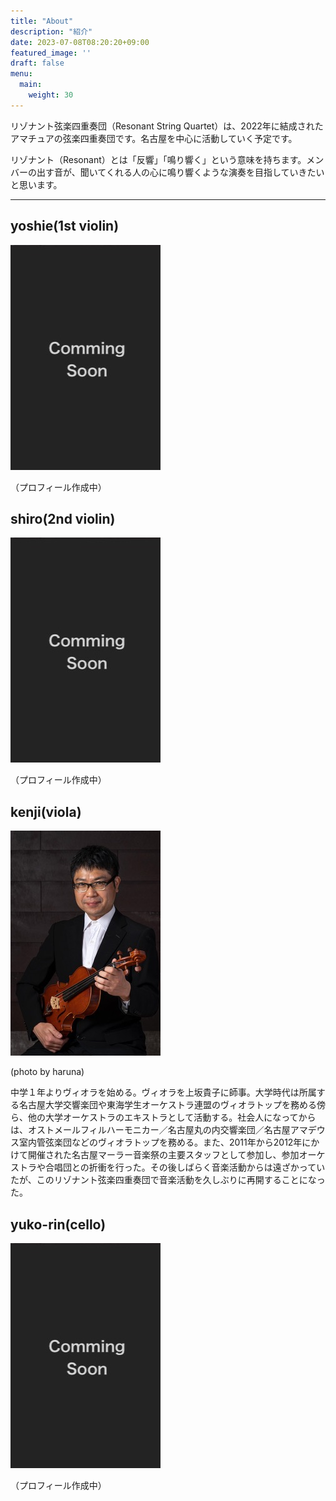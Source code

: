 ```yaml
---
title: "About"
description: "紹介"
date: 2023-07-08T08:20:20+09:00
featured_image: ''
draft: false
menu:
  main:
    weight: 30
---
```


リゾナント弦楽四重奏団（Resonant String Quartet）は、2022年に結成されたアマチュアの弦楽四重奏団です。名古屋を中心に活動していく予定です。

リゾナント（Resonant）とは「反響」「鳴り響く」という意味を持ちます。メンバーの出す音が、聞いてくれる人の心に鳴り響くような演奏を目指していきたいと思います。

---

## yoshie(1st violin)

![yoshie](comming-soon.jpeg) 

（プロフィール作成中）

## shiro(2nd violin)

![shiro](comming-soon.jpeg) 

（プロフィール作成中）

## kenji(viola)

![kenji](kenji-haruna.jpeg) 

(photo by haruna)

中学１年よりヴィオラを始める。ヴィオラを上坂貴子に師事。大学時代は所属する名古屋大学交響楽団や東海学生オーケストラ連盟のヴィオラトップを務める傍ら、他の大学オーケストラのエキストラとして活動する。社会人になってからは、オストメールフィルハーモニカー／名古屋丸の内交響楽団／名古屋アマデウス室内管弦楽団などのヴィオラトップを務める。また、2011年から2012年にかけて開催された名古屋マーラー音楽祭の主要スタッフとして参加し、参加オーケストラや合唱団との折衝を行った。その後しばらく音楽活動からは遠ざかっていたが、このリゾナント弦楽四重奏団で音楽活動を久しぶりに再開することになった。

## yuko-rin(cello)

![yuko-rin](comming-soon.jpeg)

（プロフィール作成中）
